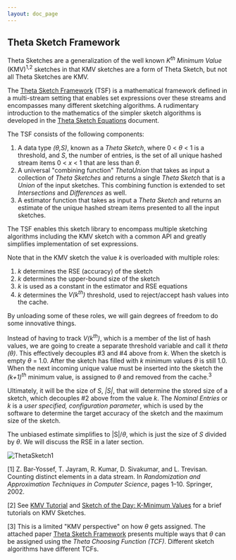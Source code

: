 ```yaml
---
layout: doc_page
---
```

<!--
    Licensed to the Apache Software Foundation (ASF) under one
    or more contributor license agreements.  See the NOTICE file
    distributed with this work for additional information
    regarding copyright ownership.  The ASF licenses this file
    to you under the Apache License, Version 2.0 (the
    "License"); you may not use this file except in compliance
    with the License.  You may obtain a copy of the License at

      http://www.apache.org/licenses/LICENSE-2.0

    Unless required by applicable law or agreed to in writing,
    software distributed under the License is distributed on an
    "AS IS" BASIS, WITHOUT WARRANTIES OR CONDITIONS OF ANY
    KIND, either express or implied.  See the License for the
    specific language governing permissions and limitations
    under the License.
-->
## Theta Sketch Framework
Theta Sketches are a generalization of the well known <i>K<sup>th</sup> Minimum Value</i> (KMV)<sup>1,2</sup> 
sketches in that KMV sketches are a form of Theta Sketch, but not all Theta Sketches are KMV.


The <a href="{{site.docs_pdf_dir}}/ThetaSketchFramework.pdf">Theta Sketch Framework</a> (TSF) 
is a mathematical framework 
defined in a multi-stream setting that enables set expressions over these streams and encompasses many
different sketching algorithms. A rudimentary introduction to the mathematics of the simpler sketch algorithms is developed in 
the <a href="{{site.docs_pdf_dir}}/ThetaSketchEquations.pdf">Theta Sketch Equations</a> document.

The TSF consists of the following components:

1. A data type <i>(&theta;,S)</i>, known as a <i>Theta Sketch</i>, where 0 &lt; <i>&theta;</i> &lt; 1 is a 
threshold, and <i>S</i>, the number of entries, is the set of all unique hashed stream items 0 &lt; <i>x</i> &lt; 1 
that are less than <i>&theta;</i>. 
2. A universal "combining function" <i>ThetaUnion</i> that takes as input a collection of <i>Theta Sketches</i> 
and returns a single <i>Theta Sketch</i> that is a <i>Union</i> of the input sketches. 
This combining function is extended to set <i>Intersections</i> and <i>Differences</i> as well.
3. A estimator function that takes as input a <i>Theta Sketch</i> and returns an estimate of the unique 
hashed stream items presented to all the input sketches.
  
The TSF enables this sketch library to encompass multiple sketching algorithms including the 
KMV sketch with a common API and greatly simplifies implementation of set 
expressions.

Note that in the KMV sketch the value <i>k</i> is overloaded with multiple roles:

1. <i>k</i> determines the RSE (accuracy) of the sketch
2. <i>k</i> determines the upper-bound size of the sketch
3. <i>k</i> is used as a constant in the estimator and RSE equations
4. <i>k</i> determines the <i>V(k<sup>th</sup>)</i> threshold, used to reject/accept hash values into the cache.

By unloading some of these roles, we will gain degrees of freedom to do some innovative things. 

Instead of having to track <i>V(k<sup>th</sup>)</i>, which is a member of the list of hash values, 
we are going to create a separate threshold variable and call it <i>theta (&theta;)</i>. 
This effectively decouples #3 and #4 above from <i>k</i>. When the sketch is empty <i>&theta;</i> = 1.0. 
After the sketch has filled with <i>k</i> minimum values <i>&theta;</i> is still 1.0. 
When the next incoming unique value must be inserted into the sketch the <i>(k+1)<sup>th</sup></i> 
minimum value, is assigned to <i>&theta;</i> and removed from the cache.<sup>3</sup>

Ultimately, it will be the size of <i>S</i>, <i>|S|</i>, that will determine the stored size of a 
sketch, which decouples #2 above from the value <i>k</i>. 
The <i>Nominal Entries</i> or <i>k</i> is a <i>user specified, configuration parameter</i>, 
which is used by the software to determine the target accuracy of the sketch and the maximum size of the sketch.

The unbiased estimate simplifies to \|S\|/<i>&theta;</i>, which is just the size of <i>S</i> divided by <i>&theta;</i>. 
We will discuss the RSE in a later section.

<img class="doc-img-full" src="{{site.docs_img_dir}}/theta/ThetaSketch1.png" alt="ThetaSketch1" />

[1] Z. Bar-Yossef, T. Jayram, R. Kumar, D. Sivakumar, and L. Trevisan. Counting distinct elements in a data stream. In <i>Randomization and Approximation Techniques in Computer Science</i>, pages 1–10. Springer, 2002.

[2] See <a href="{{site.docs_dir}}/Theta/KMVempty.html">KMV Tutorial</a> and 
<a href="https://research.neustar.biz/2012/07/09/sketch-of-the-day-k-minimum-values/">Sketch of the Day: K-Minimum Values</a> 
for a brief tutorials on KMV Sketches.

[3] This is a limited "KMV perspective" on how <i>&theta;</i> gets assigned.  The attached paper 
<a href="{{site.docs_pdf_dir}}/ThetaSketchFramework.pdf">Theta Sketch Framework</a> 
presents multiple ways that <i>&theta;</i> can be assigned using the <i>Theta Choosing Function (TCF)</i>. 
Different sketch algorithms have different TCFs.  
